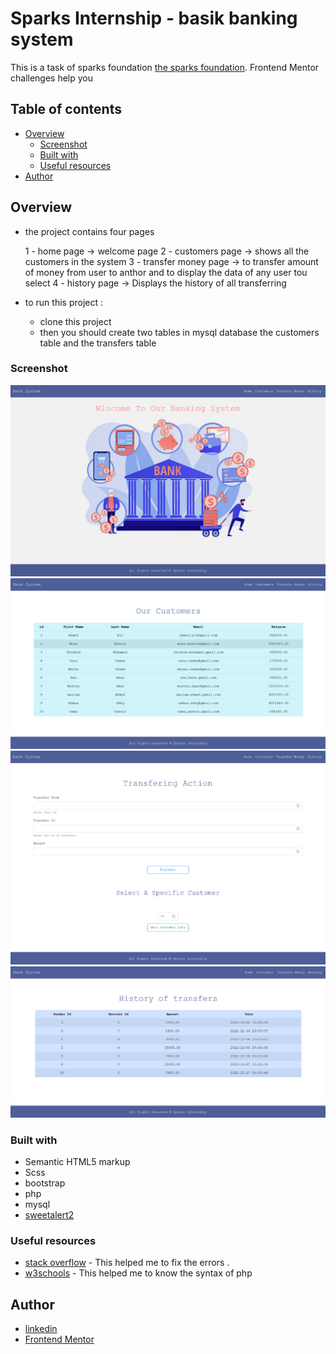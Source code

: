 # Sparks Internship - basik banking system

This is a task of sparks foundation [the sparks foundation](https://internship.thesparksfoundation.info/). Frontend Mentor challenges help you

## Table of contents

- [Overview](#overview)
  - [Screenshot](#screenshot)
  - [Built with](#built-with)
  - [Useful resources](#useful-resources)
- [Author](#author)

## Overview

- the project contains four pages

  1 - home page -> welcome page
  2 - customers page -> shows all the customers in the system
  3 - transfer money page -> to transfer amount of money from user to anthor and to display the data of any user tou select
  4 - history page -> Displays the history of all transferring

- to run this project :
  - clone this project
  - then you should create two tables in mysql database the customers table and the transfers table

### Screenshot

![home page](./screenshots/homePage.png)
![customers page ](./screenshots/showCustomers.png)
![transfer money page](./screenshots/transferAction.png)
![history page](./screenshots/history.png)

### Built with

- Semantic HTML5 markup
- Scss
- bootstrap
- php
- mysql
- [sweetalert2](https://sweetalert2.github.io/v9.html)

### Useful resources

- [stack overflow](https://stackoverflow.com/) - This helped me to fix the errors .
- [w3schools](https://www.w3schools.com/php/php_mysql_connect.asp) - This helped me to know the syntax of php

## Author

- [linkedin ](https://www.linkedin.com/in/asmaa-elfatayry/)
- [Frontend Mentor](https://www.frontendmentor.io/profile/asmaa-elfatayry)
